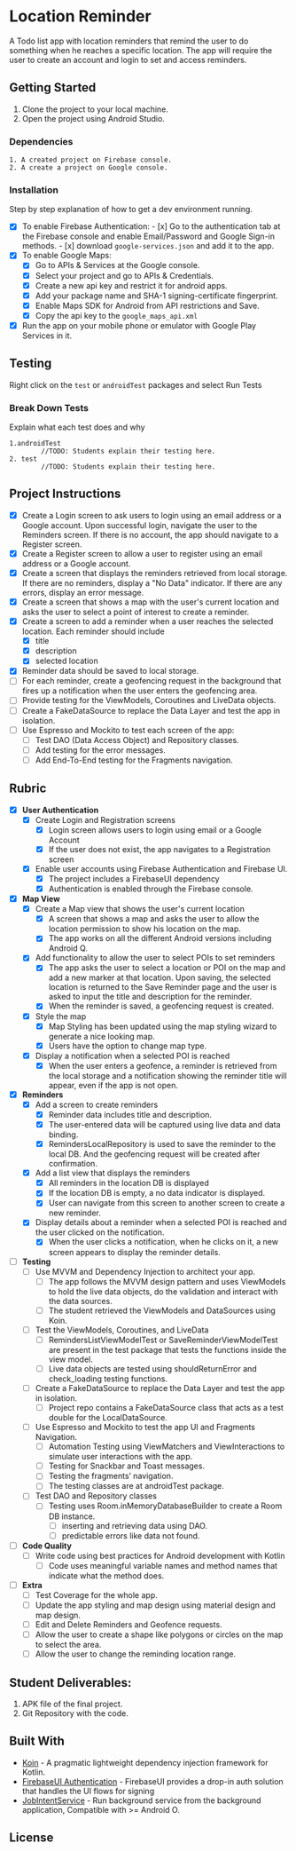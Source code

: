 # Location Reminder

A Todo list app with location reminders that remind the user to do something when he reaches a specific location. The app will require the user to create an account and login to set and access reminders.

## Getting Started

1. Clone the project to your local machine.
2. Open the project using Android Studio.

### Dependencies

```
1. A created project on Firebase console.
2. A create a project on Google console.
```

### Installation

Step by step explanation of how to get a dev environment running.

- [x] To enable Firebase Authentication:
        - [x] Go to the authentication tab at the Firebase console and enable Email/Password and Google Sign-in methods.
        - [x] download `google-services.json` and add it to the app.
- [x] To enable Google Maps:
    - [x] Go to APIs & Services at the Google console.
    - [x] Select your project and go to APIs & Credentials.
    - [x] Create a new api key and restrict it for android apps.
    - [x] Add your package name and SHA-1 signing-certificate fingerprint.
    - [x] Enable Maps SDK for Android from API restrictions and Save.
    - [x] Copy the api key to the `google_maps_api.xml`
- [x] Run the app on your mobile phone or emulator with Google Play Services in it.

## Testing

Right click on the `test` or `androidTest` packages and select Run Tests

### Break Down Tests

Explain what each test does and why

```
1.androidTest
        //TODO: Students explain their testing here.
2. test
        //TODO: Students explain their testing here.
```

## Project Instructions
- [x] Create a Login screen to ask users to login using an email address or a Google account.  Upon successful login, navigate the user to the Reminders screen.   If there is no account, the app should navigate to a Register screen.
- [x] Create a Register screen to allow a user to register using an email address or a Google account.
- [x] Create a screen that displays the reminders retrieved from local storage. If there are no reminders, display a   "No Data"  indicator.  If there are any errors, display an error message.
- [x] Create a screen that shows a map with the user's current location and asks the user to select a point of interest to create a reminder.
- [x] Create a screen to add a reminder when a user reaches the selected location.  Each reminder should include
    - [x] title
    - [x] description
    - [x] selected location
- [x] Reminder data should be saved to local storage.
- [ ] For each reminder, create a geofencing request in the background that fires up a notification when the user enters the geofencing area.
- [ ] Provide testing for the ViewModels, Coroutines and LiveData objects.
- [ ] Create a FakeDataSource to replace the Data Layer and test the app in isolation.
- [ ] Use Espresso and Mockito to test each screen of the app:
    - [ ] Test DAO (Data Access Object) and Repository classes.
    - [ ] Add testing for the error messages.
    - [ ] Add End-To-End testing for the Fragments navigation.

## Rubric
- [x] **User Authentication**
  - [x] Create Login and Registration screens
    - [x] Login screen allows users to login using email or a Google Account
    - [x] If the user does not exist, the app navigates to a Registration screen
  - [x] Enable user accounts using Firebase Authentication and Firebase UI.
    - [x] The project includes a FirebaseUI dependency
    - [x] Authentication is enabled through the Firebase console.
- [x] **Map View**
  - [x] Create a Map view that shows the user's current location
    - [x] A screen that shows a map and asks the user to allow the location permission to show his location on the map.
    - [x] The app works on all the different Android versions including Android Q.
  - [x] Add functionality to allow the user to select POIs to set reminders
    - [x] The app asks the user to select a location or POI on the map and add a new marker at that location. Upon saving, the selected location is returned to the Save Reminder page and the user is asked to input the title and description for the reminder.
    - [x] When the reminder is saved, a geofencing request is created.
  - [x] Style the map
    - [x] Map Styling has been updated using the map styling wizard to generate a nice looking map.
    - [x] Users have the option to change map type.
  - [x] Display a notification when a selected POI is reached
    - [x] When the user enters a geofence, a reminder is retrieved from the local storage and a notification showing the reminder title will appear, even if the app is not open.
- [x] **Reminders**
  - [x] Add a screen to create reminders
    - [x] Reminder data includes title and description.
    - [x] The user-entered data will be captured using live data and data binding.
    - [x] RemindersLocalRepository is used to save the reminder to the local DB. And the geofencing request will be created after confirmation.
  - [x] Add a list view that displays the reminders
    - [x] All reminders in the location DB is displayed
    - [x] If the location DB is empty, a no data indicator is displayed.
    - [x] User can navigate from this screen to another screen to create a new reminder.
  - [x] Display details about a reminder when a selected POI is reached and the user clicked on the notification.
    - [x] When the user clicks a notification, when he clicks on it, a new screen appears to display the reminder details.
- [ ] **Testing**
  - [ ] Use MVVM and Dependency Injection to architect your app.
    - [ ] The app follows the MVVM design pattern and uses ViewModels to hold the live data objects, do the validation and interact with the data sources.
    - [ ] The student retrieved the ViewModels and DataSources using Koin.
  - [ ] Test the ViewModels, Coroutines, and LiveData
    - [ ] RemindersListViewModelTest or SaveReminderViewModelTest are present in the test package that tests the functions inside the view model.
    - [ ] Live data objects are tested using shouldReturnError and check_loading testing functions.
  - [ ] Create a FakeDataSource to replace the Data Layer and test the app in isolation.
    - [ ] Project repo contains a FakeDataSource class that acts as a test double for the LocalDataSource.
  - [ ] Use Espresso and Mockito to test the app UI and Fragments Navigation.
    - [ ] Automation Testing using ViewMatchers and ViewInteractions to simulate user interactions with the app.
    - [ ] Testing for Snackbar and Toast messages.
    - [ ] Testing the fragments’ navigation.
    - [ ] The testing classes are at androidTest package.
  - [ ] Test DAO and Repository classes
    - [ ] Testing uses Room.inMemoryDatabaseBuilder to create a Room DB instance.
      - [ ] inserting and retrieving data using DAO.
      - [ ] predictable errors like data not found.
- [ ] **Code Quality**
  - [ ] Write code using best practices for Android development with Kotlin
    - [ ] Code uses meaningful variable names and method names that indicate what the method does.
- [ ] **Extra**
  - [ ] Test Coverage for the whole app.
  - [ ] Update the app styling and map design using material design and map design.
  - [ ] Edit and Delete Reminders and Geofence requests.
  - [ ] Allow the user to create a shape like polygons or circles on the map to select the area.
  - [ ] Allow the user to change the reminding location range.

## Student Deliverables:

1. APK file of the final project.
2. Git Repository with the code.

## Built With

* [Koin](https://github.com/InsertKoinIO/koin) - A pragmatic lightweight dependency injection framework for Kotlin.
* [FirebaseUI Authentication](https://github.com/firebase/FirebaseUI-Android/blob/master/auth/README.md) - FirebaseUI provides a drop-in auth solution that handles the UI flows for signing
* [JobIntentService](https://developer.android.com/reference/androidx/core/app/JobIntentService) - Run background service from the background application, Compatible with >= Android O.

## License
